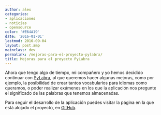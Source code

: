 ```yaml
---
author: alex
categories:
- aplicaciones
- noticias
- opensource
color: '#E64A19'
date: '2016-01-01'
lastmod: 2016-09-04
layout: post.amp
mainclass: dev
permalink: /mejoras-para-el-proyecto-pylabra/
title: Mejoras para el proyecto PyLabra
---
```


Ahora que tengo algo de tiempo, mi compañero y yo hemos decidido continuar con [PyLabra][1], al que queremos hacer algunas mejoras, como por ejemplo, la posibilidad de crear tantos vocabularios para idiomas como queramos, o poder realizar exámenes en los que la aplicación nos pregunte el significado de las palabras que tenemos almacenadas.

Para seguir el desarrollo de la aplicación puedes visitar la página en la que está alojado el proyecto, en [GitHub][2].

 [1]: https://elbauldelprogramador.com/pylabra-aplicacion-para-almacenar/
 [2]: https://github.com/algui91/PyLabra
